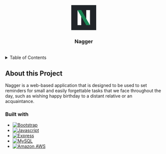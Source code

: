 <div align='center'>
  <a href="https://github.com/github_username/repo_name">
    <img src="img/nagger_icon.svg" alt="Logo" width="80" height="80">
  </a>

<h3>Nagger</h3>
</div>
<br>
<details>
  <summary>Table of Contents</summary>
  <ol>
    <li>
      <a href="#about-the-project">About The Project</a>
      <ul>
        <li><a href="#built-with">Built With</a></li>
      </ul>
    </li>
    <li>
      <a href="#getting-started">Getting Started</a>
      <ul>
        <li><a href="#prerequisites">Prerequisites</a></li>
        <li><a href="#installation">Installation</a></li>
      </ul>
    </li>
    <li><a href="#usage">Usage</a></li>
    <li><a href="#roadmap">Roadmap</a></li>
    <li><a href="#contributing">Contributing</a></li>
    <li><a href="#license">License</a></li>
    <li><a href="#contact">Contact</a></li>
    <li><a href="#acknowledgments">Acknowledgments</a></li>
  </ol>
</details>

## About this Project
<a id="about-the-project"></a>Nagger is a web-based application that is designed to be used to set reminders for small and easily forgettable tasks that we face throughout the day, such as wishing happy birthday to a distant relative or an acquaintance.

### <a id='built-with'></a>Built with

* [![Bootstrap][Bootstrap.com]][Bootstrap-url]
* [![Javascript][js.com]][js-url]
* [![Express][Express.com]][Express-url]
* [![MySQL][mysql.com]][mysql-url]
* [![Amazon AWS][AWS.com]][AWS-url]






[Bootstrap.com]: https://img.shields.io/badge/Bootstrap-563D7C?style=for-the-badge&logo=bootstrap&logoColor=white
[Bootstrap-url]: https://getbootstrap.com
[Express.com]: https://img.shields.io/badge/Express.js-404D59?style=for-the-badge
[Express-url]: https://expressjs.com/
[AWS.com]: https://img.shields.io/badge/Amazon_AWS-232F3E?style=for-the-badge&logo=amazon-aws&logoColor=white
[AWS-url]: https://aws.amazon.com/
[mysql.com]: https://img.shields.io/badge/MySQL-00000F?style=for-the-badge&logo=mysql&logoColor=white
[mysql-url]: https://www.mysql.com/
[js.com]: https://img.shields.io/badge/JavaScript-F7DF1E?style=for-the-badge&logo=javascript&logoColor=black
[js-url]: https://www.w3schools.com/js/
